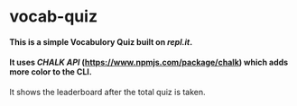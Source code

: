 # vocab-quiz
#### This is a simple **Vocabulory Quiz** built on *repl.it*.
 
#### It uses *CHALK API* (https://www.npmjs.com/package/chalk) which adds more color to the CLI.

It shows the leaderboard after the total quiz is taken.

